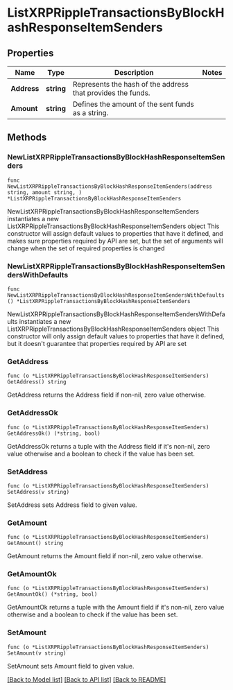 # ListXRPRippleTransactionsByBlockHashResponseItemSenders

## Properties

Name | Type | Description | Notes
------------ | ------------- | ------------- | -------------
**Address** | **string** | Represents the hash of the address that provides the funds. | 
**Amount** | **string** | Defines the amount of the sent funds as a string. | 

## Methods

### NewListXRPRippleTransactionsByBlockHashResponseItemSenders

`func NewListXRPRippleTransactionsByBlockHashResponseItemSenders(address string, amount string, ) *ListXRPRippleTransactionsByBlockHashResponseItemSenders`

NewListXRPRippleTransactionsByBlockHashResponseItemSenders instantiates a new ListXRPRippleTransactionsByBlockHashResponseItemSenders object
This constructor will assign default values to properties that have it defined,
and makes sure properties required by API are set, but the set of arguments
will change when the set of required properties is changed

### NewListXRPRippleTransactionsByBlockHashResponseItemSendersWithDefaults

`func NewListXRPRippleTransactionsByBlockHashResponseItemSendersWithDefaults() *ListXRPRippleTransactionsByBlockHashResponseItemSenders`

NewListXRPRippleTransactionsByBlockHashResponseItemSendersWithDefaults instantiates a new ListXRPRippleTransactionsByBlockHashResponseItemSenders object
This constructor will only assign default values to properties that have it defined,
but it doesn't guarantee that properties required by API are set

### GetAddress

`func (o *ListXRPRippleTransactionsByBlockHashResponseItemSenders) GetAddress() string`

GetAddress returns the Address field if non-nil, zero value otherwise.

### GetAddressOk

`func (o *ListXRPRippleTransactionsByBlockHashResponseItemSenders) GetAddressOk() (*string, bool)`

GetAddressOk returns a tuple with the Address field if it's non-nil, zero value otherwise
and a boolean to check if the value has been set.

### SetAddress

`func (o *ListXRPRippleTransactionsByBlockHashResponseItemSenders) SetAddress(v string)`

SetAddress sets Address field to given value.


### GetAmount

`func (o *ListXRPRippleTransactionsByBlockHashResponseItemSenders) GetAmount() string`

GetAmount returns the Amount field if non-nil, zero value otherwise.

### GetAmountOk

`func (o *ListXRPRippleTransactionsByBlockHashResponseItemSenders) GetAmountOk() (*string, bool)`

GetAmountOk returns a tuple with the Amount field if it's non-nil, zero value otherwise
and a boolean to check if the value has been set.

### SetAmount

`func (o *ListXRPRippleTransactionsByBlockHashResponseItemSenders) SetAmount(v string)`

SetAmount sets Amount field to given value.



[[Back to Model list]](../README.md#documentation-for-models) [[Back to API list]](../README.md#documentation-for-api-endpoints) [[Back to README]](../README.md)


